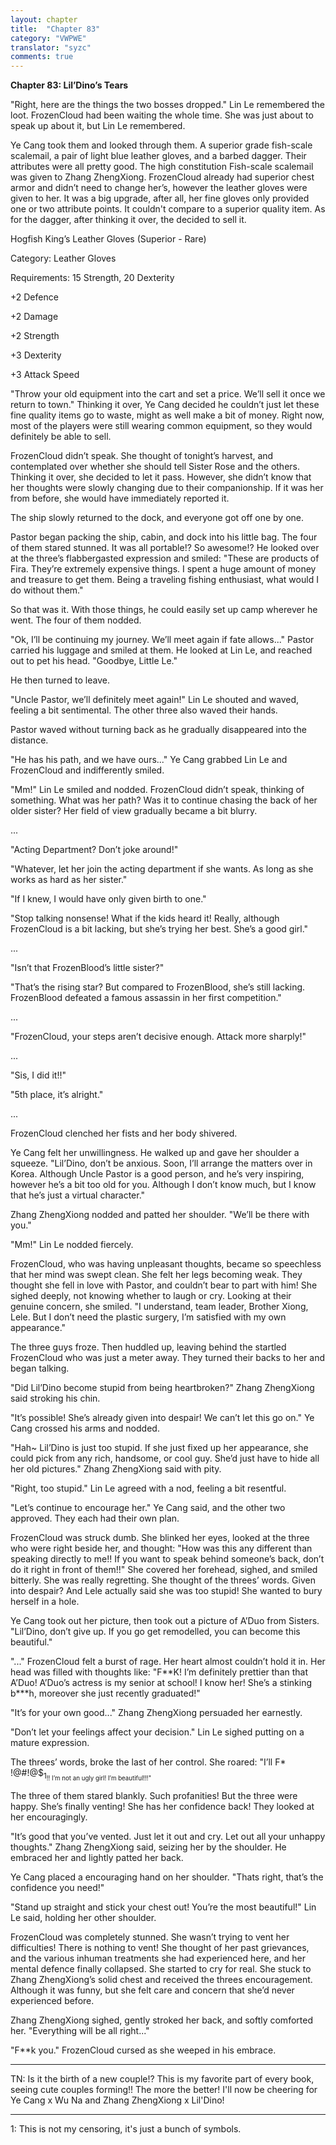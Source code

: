 ```yaml
---
layout: chapter
title:  "Chapter 83"
category: "VWPWE"
translator: "syzc"
comments: true
---
```


**Chapter 83: Lil’Dino’s Tears**
 
"Right, here are the things the two bosses dropped." Lin Le remembered the loot. FrozenCloud had been waiting the whole time. She was just about to speak up about it, but Lin Le remembered.
 
Ye Cang took them and looked through them. A superior grade fish-scale scalemail, a pair of light blue leather gloves, and a barbed dagger. Their attributes were all pretty good. The high constitution Fish-scale scalemail was given to Zhang ZhengXiong. FrozenCloud already had superior chest armor and didn’t need to change her’s, however the leather gloves were given to her. It was a big upgrade, after all, her fine gloves only provided one or two attribute points. It couldn't compare to a superior quality item. As for the dagger, after thinking it over, the decided to sell it.
 
Hogfish King’s Leather Gloves (Superior - Rare)
 
Category: Leather Gloves
 
Requirements: 15 Strength, 20 Dexterity
 
+2 Defence
 
+2 Damage
 
+2 Strength
 
+3 Dexterity
 
+3 Attack Speed
 
"Throw your old equipment into the cart and set a price. We’ll sell it once we return to town." Thinking it over, Ye Cang decided he couldn’t just let these fine quality items go to waste, might as well make a bit of money. Right now, most of the players were still wearing common equipment, so they would definitely be able to sell.
 
FrozenCloud didn’t speak. She thought of tonight’s harvest, and contemplated over whether she should tell Sister Rose and the others. Thinking it over, she decided to let it pass. However, she didn’t know that her thoughts were slowly changing due to their companionship. If it was her from before, she would have immediately reported it.
 
The ship slowly returned to the dock, and everyone got off one by one.
 
Pastor began packing the ship, cabin, and dock into his little bag. The four of them stared stunned. It was all portable!? So awesome!? He looked over at the three’s flabbergasted expression and smiled: "These are products of Fira. They’re extremely expensive things. I spent a huge amount of money and treasure to get them. Being a traveling fishing enthusiast, what would I do without them."
 
So that was it. With those things, he could easily set up camp wherever he went. The four of them nodded.
 
"Ok, I’ll be continuing my journey. We’ll meet again if fate allows..." Pastor carried his luggage and smiled at them. He looked at Lin Le, and reached out to pet his head. "Goodbye, Little Le."
 
He then turned to leave.
 
"Uncle Pastor, we’ll definitely meet again!" Lin Le shouted and waved, feeling a bit sentimental. The other three also waved their hands.
 
Pastor waved without turning back as he gradually disappeared into the distance.
 
"He has his path, and we have ours..." Ye Cang grabbed Lin Le and FrozenCloud and indifferently smiled.
 
"Mm!" Lin Le smiled and nodded. FrozenCloud didn’t speak, thinking of something. What was her path? Was it to continue chasing the back of her older sister? Her field of view gradually became a bit blurry.
 
...
 
"Acting Department? Don’t joke around!"
 
"Whatever, let her join the acting department if she wants. As long as she works as hard as her sister."
 
"If I knew, I would have only given birth to one."
 
"Stop talking nonsense! What if the kids heard it! Really, although FrozenCloud is a bit lacking, but she’s trying her best. She’s a good girl."
 
...
 
"Isn’t that FrozenBlood’s little sister?"
 
"That’s the rising star? But compared to FrozenBlood, she’s still lacking. FrozenBlood defeated a famous assassin in her first competition."
 
...
 
"FrozenCloud, your steps aren’t decisive enough. Attack more sharply!"
 
...
 
"Sis, I did it!!"
 
"5th place, it’s alright."
 
...
 
FrozenCloud clenched her fists and her body shivered.
 
Ye Cang felt her unwillingness. He walked up and gave her shoulder a squeeze. "Lil’Dino, don’t be anxious. Soon, I’ll arrange the matters over in Korea. Although Uncle Pastor is a good person, and he’s very inspiring, however he’s a bit too old for you. Although I don’t know much, but I know that he’s just a virtual character."
 
Zhang ZhengXiong nodded and patted her shoulder. "We’ll be there with you."
 
"Mm!" Lin Le nodded fiercely.
 
FrozenCloud, who was having unpleasant thoughts, became so speechless that her mind was swept clean. She felt her legs becoming weak. They thought she fell in love with Pastor, and couldn’t bear to part with him! She sighed deeply, not knowing whether to laugh or cry. Looking at their genuine concern, she smiled. "I understand, team leader, Brother Xiong, Lele. But I don’t need the plastic surgery, I’m satisfied with my own appearance."
 
The three guys froze. Then huddled up, leaving behind the startled FrozenCloud who was just a meter away. They turned their backs to her and began talking.
 
"Did Lil’Dino become stupid from being heartbroken?" Zhang ZhengXiong said stroking his chin.
 
"It’s possible! She’s already given into despair! We can’t let this go on." Ye Cang crossed his arms and nodded.
 
"Hah~ Lil’Dino is just too stupid. If she just fixed up her appearance, she could pick from any rich, handsome, or cool guy. She’d just have to hide all her old pictures." Zhang ZhengXiong said with pity.
 
"Right, too stupid." Lin Le agreed with a nod, feeling a bit resentful.
 
"Let’s continue to encourage her." Ye Cang said, and the other two approved. They each had their own plan.
 
FrozenCloud was struck dumb. She blinked her eyes, looked at the three who were right beside her, and thought: "How was this any different than speaking directly to me!! If you want to speak behind someone’s back, don’t do it right in front of them!!" She covered her forehead, sighed, and smiled bitterly. She was really regretting. She thought of the threes’ words. Given into despair? And Lele actually said she was too stupid! She wanted to bury herself in a hole.
 
Ye Cang took out her picture, then took out a picture of A’Duo from Sisters. "Lil’Dino, don’t give up. If you go get remodelled, you can become this beautiful."
 
"..." FrozenCloud felt a burst of rage. Her heart almost couldn’t hold it in. Her head was filled with thoughts like: "F\*\*K! I’m definitely prettier than that A’Duo! A’Duo’s actress is my senior at school! I know her! She’s a stinking b\*\*\*h, moreover she just recently graduated!"
 
"It’s for your own good..." Zhang ZhengXiong persuaded her earnestly.
 
"Don’t let your feelings affect your decision." Lin Le sighed putting on a mature expression.
 
The threes’ words, broke the last of her control. She roared: "I’ll F\* !@#!@$<sub name="foooter1">1<sub>!! I’m not an ugly girl! I’m beautiful!!!"
 
The three of them stared blankly. Such profanities! But the three were happy. She’s finally venting! She has her confidence back! They looked at her encouragingly.
 
"It’s good that you’ve vented. Just let it out and cry. Let out all your unhappy thoughts." Zhang ZhengXiong said, seizing her by the shoulder. He embraced her and lightly patted her back.
 
Ye Cang placed a encouraging hand on her shoulder. "Thats right, that’s the confidence you need!"
 
"Stand up straight and stick your chest out! You’re the most beautiful!" Lin Le said, holding her other shoulder.
 
FrozenCloud was completely stunned. She wasn’t trying to vent her difficulties! There is nothing to vent! She thought of her past grievances, and the various inhuman treatments she had experienced here, and her mental defence finally collapsed. She started to cry for real. She stuck to Zhang ZhengXiong’s solid chest and received the threes encouragement. Although it was funny, but she felt care and concern that she’d never experienced before.
 
Zhang ZhengXiong sighed, gently stroked her back, and softly comforted her. "Everything will be all right..."
 
"F\*\*k you." FrozenCloud cursed as she weeped in his embrace.

---

TN: Is it the birth of a new couple!? This is my favorite part of every book, seeing cute couples forming!! The more the better! I'll now be cheering for Ye Cang x Wu Na and Zhang ZhengXiong x Lil'Dino!

---

<a name="footnote1">1</a>: This is not my censoring, it's just a bunch of symbols.
